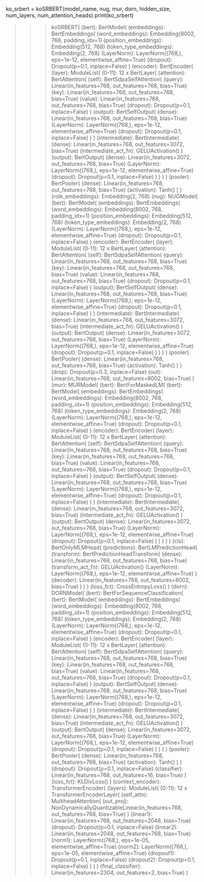 ko_srbert = koSRBERT(model_name, nug, mur, dorn, hidden_size, num_layers, num_attention_heads)
print(ko_srbert)

>>> koSRBERT(
  (bert): BertModel(
    (embeddings): BertEmbeddings(
      (word_embeddings): Embedding(8002, 768, padding_idx=1)
      (position_embeddings): Embedding(512, 768)
      (token_type_embeddings): Embedding(2, 768)
      (LayerNorm): LayerNorm((768,), eps=1e-12, elementwise_affine=True)
      (dropout): Dropout(p=0.1, inplace=False)
    )
    (encoder): BertEncoder(
      (layer): ModuleList(
        (0-11): 12 x BertLayer(
          (attention): BertAttention(
            (self): BertSdpaSelfAttention(
              (query): Linear(in_features=768, out_features=768, bias=True)
              (key): Linear(in_features=768, out_features=768, bias=True)
              (value): Linear(in_features=768, out_features=768, bias=True)
              (dropout): Dropout(p=0.1, inplace=False)
            )
            (output): BertSelfOutput(
              (dense): Linear(in_features=768, out_features=768, bias=True)
              (LayerNorm): LayerNorm((768,), eps=1e-12, elementwise_affine=True)
              (dropout): Dropout(p=0.1, inplace=False)
            )
          )
          (intermediate): BertIntermediate(
            (dense): Linear(in_features=768, out_features=3072, bias=True)
            (intermediate_act_fn): GELUActivation()
          )
          (output): BertOutput(
            (dense): Linear(in_features=3072, out_features=768, bias=True)
            (LayerNorm): LayerNorm((768,), eps=1e-12, elementwise_affine=True)
            (dropout): Dropout(p=0.1, inplace=False)
          )
        )
      )
    )
    (pooler): BertPooler(
      (dense): Linear(in_features=768, out_features=768, bias=True)
      (activation): Tanh()
    )
  )
  (role_embeddings): Embedding(2, 768)
  (nug): NUGModel(
    (bert): BertModel(
      (embeddings): BertEmbeddings(
        (word_embeddings): Embedding(8002, 768, padding_idx=1)
        (position_embeddings): Embedding(512, 768)
        (token_type_embeddings): Embedding(2, 768)
        (LayerNorm): LayerNorm((768,), eps=1e-12, elementwise_affine=True)
        (dropout): Dropout(p=0.1, inplace=False)
      )
      (encoder): BertEncoder(
        (layer): ModuleList(
          (0-11): 12 x BertLayer(
            (attention): BertAttention(
              (self): BertSdpaSelfAttention(
                (query): Linear(in_features=768, out_features=768, bias=True)
                (key): Linear(in_features=768, out_features=768, bias=True)
                (value): Linear(in_features=768, out_features=768, bias=True)
                (dropout): Dropout(p=0.1, inplace=False)
              )
              (output): BertSelfOutput(
                (dense): Linear(in_features=768, out_features=768, bias=True)
                (LayerNorm): LayerNorm((768,), eps=1e-12, elementwise_affine=True)
                (dropout): Dropout(p=0.1, inplace=False)
              )
            )
            (intermediate): BertIntermediate(
              (dense): Linear(in_features=768, out_features=3072, bias=True)
              (intermediate_act_fn): GELUActivation()
            )
            (output): BertOutput(
              (dense): Linear(in_features=3072, out_features=768, bias=True)
              (LayerNorm): LayerNorm((768,), eps=1e-12, elementwise_affine=True)
              (dropout): Dropout(p=0.1, inplace=False)
            )
          )
        )
      )
      (pooler): BertPooler(
        (dense): Linear(in_features=768, out_features=768, bias=True)
        (activation): Tanh()
      )
    )
    (drop): Dropout(p=0.3, inplace=False)
    (out): Linear(in_features=768, out_features=8002, bias=True)
  )
  (mur): MURModel(
    (bert): BertForMaskedLM(
      (bert): BertModel(
        (embeddings): BertEmbeddings(
          (word_embeddings): Embedding(8002, 768, padding_idx=1)
          (position_embeddings): Embedding(512, 768)
          (token_type_embeddings): Embedding(2, 768)
          (LayerNorm): LayerNorm((768,), eps=1e-12, elementwise_affine=True)
          (dropout): Dropout(p=0.1, inplace=False)
        )
        (encoder): BertEncoder(
          (layer): ModuleList(
            (0-11): 12 x BertLayer(
              (attention): BertAttention(
                (self): BertSdpaSelfAttention(
                  (query): Linear(in_features=768, out_features=768, bias=True)
                  (key): Linear(in_features=768, out_features=768, bias=True)
                  (value): Linear(in_features=768, out_features=768, bias=True)
                  (dropout): Dropout(p=0.1, inplace=False)
                )
                (output): BertSelfOutput(
                  (dense): Linear(in_features=768, out_features=768, bias=True)
                  (LayerNorm): LayerNorm((768,), eps=1e-12, elementwise_affine=True)
                  (dropout): Dropout(p=0.1, inplace=False)
                )
              )
              (intermediate): BertIntermediate(
                (dense): Linear(in_features=768, out_features=3072, bias=True)
                (intermediate_act_fn): GELUActivation()
              )
              (output): BertOutput(
                (dense): Linear(in_features=3072, out_features=768, bias=True)
                (LayerNorm): LayerNorm((768,), eps=1e-12, elementwise_affine=True)
                (dropout): Dropout(p=0.1, inplace=False)
              )
            )
          )
        )
      )
      (cls): BertOnlyMLMHead(
        (predictions): BertLMPredictionHead(
          (transform): BertPredictionHeadTransform(
            (dense): Linear(in_features=768, out_features=768, bias=True)
            (transform_act_fn): GELUActivation()
            (LayerNorm): LayerNorm((768,), eps=1e-12, elementwise_affine=True)
          )
          (decoder): Linear(in_features=768, out_features=8002, bias=True)
        )
      )
    )
    (loss_fct): CrossEntropyLoss()
  )
  (dorn): DORNModel(
    (bert): BertForSequenceClassification(
      (bert): BertModel(
        (embeddings): BertEmbeddings(
          (word_embeddings): Embedding(8002, 768, padding_idx=1)
          (position_embeddings): Embedding(512, 768)
          (token_type_embeddings): Embedding(2, 768)
          (LayerNorm): LayerNorm((768,), eps=1e-12, elementwise_affine=True)
          (dropout): Dropout(p=0.1, inplace=False)
        )
        (encoder): BertEncoder(
          (layer): ModuleList(
            (0-11): 12 x BertLayer(
              (attention): BertAttention(
                (self): BertSdpaSelfAttention(
                  (query): Linear(in_features=768, out_features=768, bias=True)
                  (key): Linear(in_features=768, out_features=768, bias=True)
                  (value): Linear(in_features=768, out_features=768, bias=True)
                  (dropout): Dropout(p=0.1, inplace=False)
                )
                (output): BertSelfOutput(
                  (dense): Linear(in_features=768, out_features=768, bias=True)
                  (LayerNorm): LayerNorm((768,), eps=1e-12, elementwise_affine=True)
                  (dropout): Dropout(p=0.1, inplace=False)
                )
              )
              (intermediate): BertIntermediate(
                (dense): Linear(in_features=768, out_features=3072, bias=True)
                (intermediate_act_fn): GELUActivation()
              )
              (output): BertOutput(
                (dense): Linear(in_features=3072, out_features=768, bias=True)
                (LayerNorm): LayerNorm((768,), eps=1e-12, elementwise_affine=True)
                (dropout): Dropout(p=0.1, inplace=False)
              )
            )
          )
        )
        (pooler): BertPooler(
          (dense): Linear(in_features=768, out_features=768, bias=True)
          (activation): Tanh()
        )
      )
      (dropout): Dropout(p=0.1, inplace=False)
      (classifier): Linear(in_features=768, out_features=16, bias=True)
    )
    (loss_fct): KLDivLoss()
  )
  (context_encoder): TransformerEncoder(
    (layers): ModuleList(
      (0-11): 12 x TransformerEncoderLayer(
        (self_attn): MultiheadAttention(
          (out_proj): NonDynamicallyQuantizableLinear(in_features=768, out_features=768, bias=True)
        )
        (linear1): Linear(in_features=768, out_features=2048, bias=True)
        (dropout): Dropout(p=0.1, inplace=False)
        (linear2): Linear(in_features=2048, out_features=768, bias=True)
        (norm1): LayerNorm((768,), eps=1e-05, elementwise_affine=True)
        (norm2): LayerNorm((768,), eps=1e-05, elementwise_affine=True)
        (dropout1): Dropout(p=0.1, inplace=False)
        (dropout2): Dropout(p=0.1, inplace=False)
      )
    )
  )
  (final_classifier): Linear(in_features=2304, out_features=2, bias=True)
)
